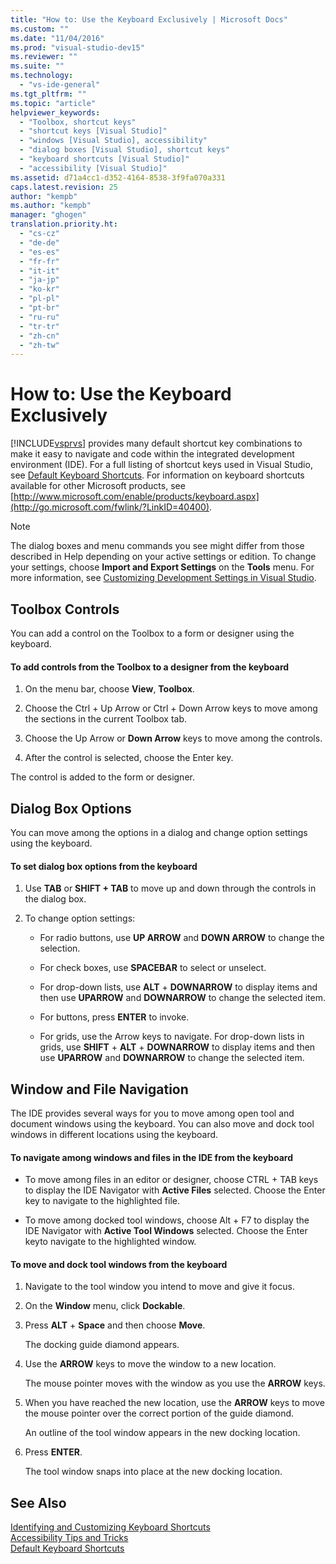 ```yaml
---
title: "How to: Use the Keyboard Exclusively | Microsoft Docs"
ms.custom: ""
ms.date: "11/04/2016"
ms.prod: "visual-studio-dev15"
ms.reviewer: ""
ms.suite: ""
ms.technology: 
  - "vs-ide-general"
ms.tgt_pltfrm: ""
ms.topic: "article"
helpviewer_keywords: 
  - "Toolbox, shortcut keys"
  - "shortcut keys [Visual Studio]"
  - "windows [Visual Studio], accessibility"
  - "dialog boxes [Visual Studio], shortcut keys"
  - "keyboard shortcuts [Visual Studio]"
  - "accessibility [Visual Studio]"
ms.assetid: d71a4cc1-d352-4164-8538-3f9fa070a331
caps.latest.revision: 25
author: "kempb"
ms.author: "kempb"
manager: "ghogen"
translation.priority.ht: 
  - "cs-cz"
  - "de-de"
  - "es-es"
  - "fr-fr"
  - "it-it"
  - "ja-jp"
  - "ko-kr"
  - "pl-pl"
  - "pt-br"
  - "ru-ru"
  - "tr-tr"
  - "zh-cn"
  - "zh-tw"
---
```

# How to: Use the Keyboard Exclusively
[!INCLUDE[vsprvs](../../code-quality/includes/vsprvs_md.md)] provides many default shortcut key combinations to make it easy to navigate and code within the integrated development environment (IDE). For a full listing of shortcut keys used in Visual Studio, see [Default Keyboard Shortcuts](../../ide/default-keyboard-shortcuts-in-visual-studio.md). For information on keyboard shortcuts available for other Microsoft products, see [http://www.microsoft.com/enable/products/keyboard.aspx](http://go.microsoft.com/fwlink/?LinkID=40400).  
  
> [!NOTE]
>  The dialog boxes and menu commands you see might differ from those described in Help depending on your active settings or edition. To change your settings, choose **Import and Export Settings** on the **Tools** menu. For more information, see [Customizing Development Settings in Visual Studio](http://msdn.microsoft.com/en-us/22c4debb-4e31-47a8-8f19-16f328d7dcd3).  
  
## Toolbox Controls  
 You can add a control on the Toolbox to a form or designer using the keyboard.  
  
#### To add controls from the Toolbox to a designer from the keyboard  
  
1.  On the menu bar, choose **View**, **Toolbox**.  
  
2.  Choose the Ctrl + Up Arrow or Ctrl + Down Arrow keys to move among the sections in the current Toolbox tab.  
  
3.  Choose the Up Arrow or **Down Arrow** keys to move among the controls.  
  
4.  After the control is selected, choose the Enter key.  
  
 The control is added to the form or designer.  
  
## Dialog Box Options  
 You can move among the options in a dialog and change option settings using the keyboard.  
  
#### To set dialog box options from the keyboard  
  
1.  Use **TAB** or **SHIFT + TAB** to move up and down through the controls in the dialog box.  
  
2.  To change option settings:  
  
    -   For radio buttons, use **UP ARROW** and **DOWN ARROW** to change the selection.  
  
    -   For check boxes, use **SPACEBAR** to select or unselect.  
  
    -   For drop-down lists, use **ALT** + **DOWNARROW** to display items and then use **UPARROW** and **DOWNARROW** to change the selected item.  
  
    -   For buttons, press **ENTER** to invoke.  
  
    -   For grids, use the Arrow keys to navigate. For drop-down lists in grids, use **SHIFT** + **ALT** + **DOWNARROW** to display items and then use **UPARROW** and **DOWNARROW** to change the selected item.  
  
## Window and File Navigation  
 The IDE provides several ways for you to move among open tool and document windows using the keyboard. You can also move and dock tool windows in different locations using the keyboard.  
  
#### To navigate among windows and files in the IDE from the keyboard  
  
-   To move among files in an editor or designer, choose CTRL + TAB keys to display the IDE Navigator with **Active Files** selected. Choose the Enter key to navigate to the highlighted file.  
  
-   To move among docked tool windows, choose Alt + F7 to display the IDE Navigator with **Active Tool Windows** selected. Choose the Enter keyto navigate to the highlighted window.  
  
#### To move and dock tool windows from the keyboard  
  
1.  Navigate to the tool window you intend to move and give it focus.  
  
2.  On the **Window** menu, click **Dockable**.  
  
3.  Press **ALT** + **Space** and then choose **Move**.  
  
     The docking guide diamond appears.  
  
4.  Use the **ARROW** keys to move the window to a new location.  
  
     The mouse pointer moves with the window as you use the **ARROW** keys.  
  
5.  When you have reached the new location, use the **ARROW** keys to move the mouse pointer over the correct portion of the guide diamond.  
  
     An outline of the tool window appears in the new docking location.  
  
6.  Press **ENTER**.  
  
     The tool window snaps into place at the new docking location.  
  
## See Also  
 [Identifying and Customizing Keyboard Shortcuts](../../ide/identifying-and-customizing-keyboard-shortcuts-in-visual-studio.md)   
 [Accessibility Tips and Tricks](../../ide/reference/accessibility-tips-and-tricks.md)   
 [Default Keyboard Shortcuts](../../ide/default-keyboard-shortcuts-in-visual-studio.md)